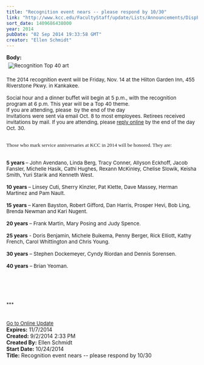 ```yaml
---
title: "Recognition event nears -- please respond by 10/30"
link: "http://www.kcc.edu/FacultyStaff/update/Lists/Announcements/DispForm.aspx?ID=1613"
sort_date: 1409686438000
year: 2014
pubDate: "02 Sep 2014 19:33:58 GMT"
creator: "Ellen Schmidt"
---
```


<div><b>Body:</b> <div class="ExternalClassD732BD8E626940D2929B34627F5DE7AD"><div style="font-size:10pt"><font size="2"><div style="font-size:10pt"><font size="2"><span style="font-size:10pt"><img alt="Recognition Top 40 art" src="/SiteCollectionImages/recogart.jpg" style="margin:5px" /><br /><br /></span></font><font size="2"><span style="font-size:10pt">The 2014 recognition event will be Friday, Nov. 14 at the Hilton Garden Inn, 455 Riverstone Pkwy. in Kankakee. </span></font></div>
<div style="font-size:10pt"><font size="2"><br style="font-size:10pt" /><span style="font-size:10pt">Social hour and a dinner buffet will begin at 5 p.m., with the recognition program at 6 p.m. </span></font><font size="2"><span style="font-size:10pt">This year will be a Top 40 theme. </span></font></div>
<font size="2"><div style="font-size:10pt">If you are attending, please  by the end of the day </div></font><font size="2"><span style="font-size:10pt">Invitations were sent via email Oct. 8 to most employees. Retirees received invitations by mail. </span></font>If you are attending, please <a href="https://events.r20.constantcontact.com/register/eventReg?oeidk=a07e9wqji293456f735&amp;oseq=&amp;c=48b4e210-bf11-11e3-b6a9-d4ae529a863c&amp;ch=492cd130-bf11-11e3-b717-d4ae529a863c">reply online</a> by the end of the day <font style="background-color:#ffffff"><span style="font-size:10pt;background-color:#ffffff">Oct. 30</span></font><font size="2"><span style="font-size:10pt">.</span></font><div style="font-size:10pt"> </div></font></div>
<p style="font-size:10pt;font-family:verdana"><font size="2"><span style="font-size:10pt;font-family:verdana">Those who mark service anniversaries at KCC in 2014 will be honored. </span></font><font size="2"><span style="font-size:10pt">They are: </span></font></p>
<div style="font-size:10pt"> </div>
<div style="font-size:10pt"><font size="2"><strong style="font-size:10pt">5 years </strong><span style="font-size:10pt">– John Avendano, Linda Berg, Tracy Conner, Allyson Eckhoff, Jacob Fansler, Michelle Hasik, Cathi Hughes, Rexann McKinley, Chelise Slowik, Keisha Smith, Yuri Starik and Kenneth West.</span><br style="font-size:10pt" /><span style="font-size:10pt">  </span><br style="font-size:10pt" /><strong style="font-size:10pt">10 years</strong><span style="font-size:10pt"> – Linsey Cuti, Sherry Kinzler, Pat Klette, Dave Massey, Herman Martinez and Pam Nault.</span></font></div>
<div style="font-size:10pt"><font size="2"></font> </div>
<div style="font-size:10pt"><font size="2"><strong style="font-size:10pt">15 years</strong><span style="font-size:10pt"> – Karen Bayston, Robert Gifford, Dan Harris, Prosper Hevi, Bob Ling, Brenda Newman and Kari Nugent.</span></font></div>
<div style="font-size:10pt"><font size="2"></font> </div>
<div style="font-size:10pt"><font size="2"><strong style="font-size:10pt">20 years</strong><span style="font-size:10pt"> – Frank Martin, Mary Posing and Judy Spence.</span></font></div>
<div style="font-size:10pt"><font size="2"></font> </div>
<div style="font-size:10pt"><font size="2"><strong style="font-size:10pt">25 years</strong><span style="font-size:10pt"> - Doris Benjamin, Michele Buikema, </span><span style="font-size:10pt">Penny Berger, Rick Elliott, Kathy French, Carol Whittington and Chris Young.</span></font></div>
<div style="font-size:10pt"><br /><font size="2"><strong style="font-size:10pt">30 years</strong><span style="font-size:10pt"> – Stephen Dockemeyer, Cyndy Riordan and Dennis Sorensen.</span></font></div>
<div style="font-size:10pt"><font size="2"></font> </div>
<div style="font-size:10pt"><font size="2"><strong style="font-size:10pt">40 years</strong><span style="font-size:10pt"> – Brian Yeoman.</span><br style="font-size:10pt" /></font></div>
<div><font size="2"></font> </div>
<div><font size="2"></font> </div>
<div><font size="2"></font> </div>
<div><font size="2"></font> </div>
<div><font size="2"></font> </div>
<div><font size="2">***</font></div>
<div><font size="2"></font> </div>
<div><font size="2"></font> </div>
<div><a href="/FacultyStaff/update/Pages/dailyupdate.aspx"><font size="2">Go to Online Update</font></a></div></div></div>
<div><b>Expires:</b> 11/7/2014</div>
<div><b>Created:</b> 9/2/2014 2:33 PM</div>
<div><b>Created By:</b> Ellen Schmidt</div>
<div><b>Start Date:</b> 10/24/2014</div>
<div><b>Title:</b> Recognition event nears -- please respond by 10/30</div>
